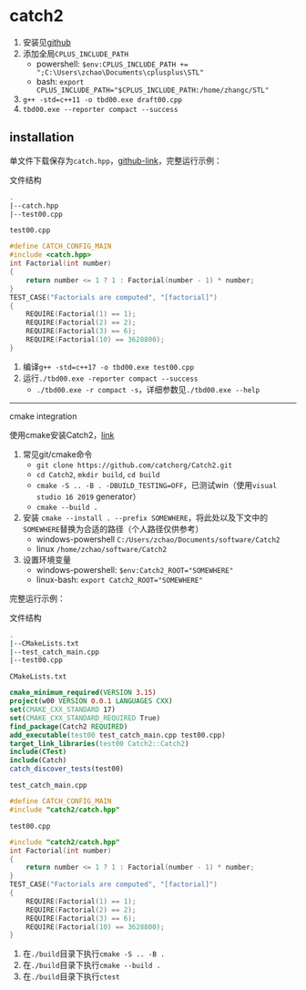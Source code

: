 # catch2

1. 安装见[github](https://github.com/catchorg/Catch2/blob/master/docs/tutorial.md#getting-catch2)
2. 添加全局`CPLUS_INCLUDE_PATH`
   * powershell: `$env:CPLUS_INCLUDE_PATH += ";C:\Users\zchao\Documents\cplusplus\STL"`
   * bash: `export CPLUS_INCLUDE_PATH="$CPLUS_INCLUDE_PATH:/home/zhangc/STL"`
3. `g++ -std=c++11 -o tbd00.exe draft00.cpp`
4. `tbd00.exe --reporter compact --success`

## installation

单文件下载保存为`catch.hpp`，[github-link](https://raw.githubusercontent.com/catchorg/Catch2/master/single_include/catch2/catch.hpp)，完整运行示例：

文件结构

```bash
.
|--catch.hpp
|--test00.cpp
```

`test00.cpp`

```cpp
#define CATCH_CONFIG_MAIN
#include <catch.hpp>
int Factorial(int number)
{
    return number <= 1 ? 1 : Factorial(number - 1) * number;
}
TEST_CASE("Factorials are computed", "[factorial]")
{
    REQUIRE(Factorial(1) == 1);
    REQUIRE(Factorial(2) == 2);
    REQUIRE(Factorial(3) == 6);
    REQUIRE(Factorial(10) == 3628800);
}
```

1. 编译`g++ -std=c++17 -o tbd00.exe test00.cpp`
2. 运行`./tbd00.exe -reporter compact --success`
   * `./tbd00.exe -r compact -s`，详细参数见`./tbd00.exe --help`

---

cmake integration

使用cmake安装Catch2，[link](https://github.com/catchorg/Catch2/blob/master/docs/cmake-integration.md#installing-catch2-from-git-repository)

1. 常见git/cmake命令
   * `git clone https://github.com/catchorg/Catch2.git`
   * `cd Catch2`, `mkdir build`, `cd build`
   * `cmake -S .. -B . -DBUILD_TESTING=OFF`，已测试win（使用`visual studio 16 2019` generator）
   * `cmake --build .`
2. 安装 `cmake --install . --prefix SOMEWHERE`，将此处以及下文中的`SOMEWHERE`替换为合适的路径（个人路径仅供参考）
   * windows-powershell `C:/Users/zchao/Documents/software/Catch2`
   * linux `/home/zchao/software/Catch2`
3. 设置环境变量
   * windows-powershell: `$env:Catch2_ROOT="SOMEWHERE"`
   * linux-bash: `export Catch2_ROOT="SOMEWHERE"`

完整运行示例：

文件结构

```bash
.
|--CMakeLists.txt
|--test_catch_main.cpp
|--test00.cpp
```

`CMakeLists.txt`

```cmake
cmake_minimum_required(VERSION 3.15)
project(w00 VERSION 0.0.1 LANGUAGES CXX)
set(CMAKE_CXX_STANDARD 17)
set(CMAKE_CXX_STANDARD_REQUIRED True)
find_package(Catch2 REQUIRED)
add_executable(test00 test_catch_main.cpp test00.cpp)
target_link_libraries(test00 Catch2::Catch2)
include(CTest)
include(Catch)
catch_discover_tests(test00)
```

`test_catch_main.cpp`

```cpp
#define CATCH_CONFIG_MAIN
#include "catch2/catch.hpp"
```

`test00.cpp`

```cpp
#include "catch2/catch.hpp"
int Factorial(int number)
{
    return number <= 1 ? 1 : Factorial(number - 1) * number;
}
TEST_CASE("Factorials are computed", "[factorial]")
{
    REQUIRE(Factorial(1) == 1);
    REQUIRE(Factorial(2) == 2);
    REQUIRE(Factorial(3) == 6);
    REQUIRE(Factorial(10) == 3628800);
}
```

1. 在`./build`目录下执行`cmake -S .. -B .`
2. 在`./build`目录下执行`cmake --build .`
3. 在`./build`目录下执行`ctest`
